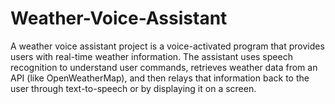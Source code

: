 # Weather-Voice-Assistant
A weather voice assistant project is a voice-activated program that provides users with real-time weather information. The assistant uses speech recognition to understand user commands, retrieves weather data from an API (like OpenWeatherMap), and then relays that information back to the user through text-to-speech or by displaying it on a screen.
